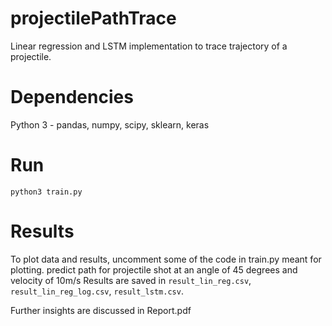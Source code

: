 # projectilePathTrace
Linear regression and LSTM implementation to trace trajectory of a projectile.

# Dependencies
Python 3 - pandas, numpy, scipy, sklearn, keras 

# Run
`python3 train.py`

# Results
To plot data and results, uncomment some of the code in train.py meant for plotting.
predict path for projectile shot at an angle of 45 degrees and velocity of 10m/s
Results are saved in `result_lin_reg.csv`, `result_lin_reg_log.csv`, `result_lstm.csv`. 

Further insights are discussed in Report.pdf
